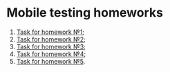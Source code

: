 # Mobile testing homeworks

1. [Task for homework №1](https://docs.google.com/document/d/15YICiWhB5oe6M5zFzthHg-OOrfGFlvFfqUog79QyUuM/edit?usp=sharing);
2. [Task for homework №2](https://docs.google.com/document/d/1-pbcnQQwuYg7JvtuGJ8Wm1cdUiJRPdqJ-wzDGp0-M0U/edit?usp=share_link);
3. [Task for homework №3](https://docs.google.com/document/d/1nfTtKdZu4HaQoFvOly8tHLACJvvnyjQyiMKT5-gNTic/edit?usp=share_link);
4. [Task for homework №4](https://docs.google.com/document/d/1vmpdT_oWAX0_ZPrf5XfNbdb82WbVShXYi3n6WoWi3II/edit?usp=share_link);
5. [Task for homework №5](https://docs.google.com/document/d/1LL1mQIldSPnyb6eSLi1WlSMrb7o7da5YZhCeb6jflk0/edit?usp=share_link).

